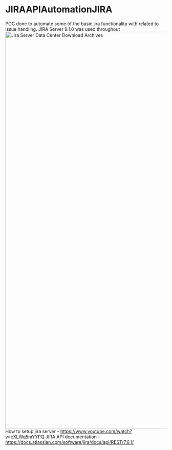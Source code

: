 # JIRAAPIAutomationJIRA
POC done to automate some of the basic jira functionality with related to issue handling.
JIRA Server 9.1.0 was used throughout
<img width="1237" alt="Jira Server   Data Center Download Archives" src="https://user-images.githubusercontent.com/32406968/182619716-e1e9aa64-6910-4560-8d87-e228f4286d8e.png">
How to setup jira server - https://www.youtube.com/watch?v=cXLWq5mYYPQ 
JIRA API documentation - https://docs.atlassian.com/software/jira/docs/api/REST/7.6.1/
